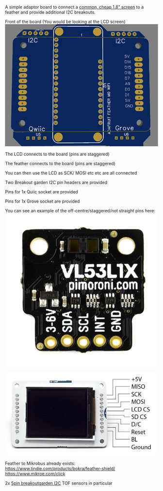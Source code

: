 A simple adaptor board to connect a [common, cheap 1.8" screen](http://www.lcdwiki.com/1.8inch_Esplora_TFT_LCD) to a feather and provide additional I2C breakouts.

Front of the board (You would be looking at the LCD screen)
![](https://raw.githubusercontent.com/rosmo-robot/Open-Core-M5stack/main/v3/images/feather.png)

The LCD connects to the board (pins are staggered)

The feather connects to the board (pins are staggered)

You can then use the LCD as SCK/ MOSI etc etc are all connected

Two Breakout garden I2C pin headers are provided

Pins for 1x Quiic socket are provided

Pins for 1x Grove socket are provided

You can see an example of the off-centre/staggered/not straight pins here:
![](https://raw.githubusercontent.com/rosmo-robot/Open-Core-M5stack/main/v3/images/pins.webp)



![](https://raw.githubusercontent.com/rosmo-robot/Open-Core-M5stack/main/v3/images/GLCD_pinUse.png)

Feather to Mikrobus already exists: https://www.tindie.com/products/bokra/feather-shield/ https://www.mikroe.com/click

2x [5pin breakoutgarden I2C](https://shop.pimoroni.com/collections/breakout-garden) TOF sensors in particular

